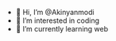 - 👋 Hi, I’m @Akinyanmodi
- 👀 I’m interested in coding
- 🌱 I’m currently learning web

<!---
Akinyanmodi/Akinyanmodi is a ✨ special ✨ repository because its `README.md` (this file) appears on your GitHub profile.
You can click the Preview link to take a look at your changes.
--->
